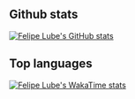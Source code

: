 ## Github stats
[![Felipe Lube's GitHub stats](https://github-readme-stats-kappa-one-59.vercel.app/api?username=felipelube&theme=tokyonight&show_icons=true&include_all_commits=true&show=reviews,discussions_started,discussions_answered,prs_merged,prs_merged_percentage&rank_icon=percentile)](https://github.com/felipelube/github-readme-stats)

## Top languages
[![Felipe Lube's WakaTime stats](https://github-readme-stats-kappa-one-59.vercel.app/api/wakatime?username=felipelube&theme=tokyonight)](https://github.com/felipelube/github-readme-stats)
